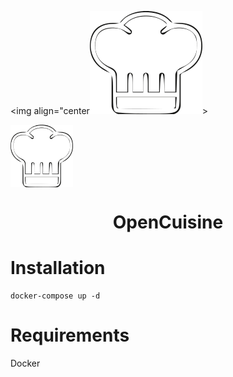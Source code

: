 <img align="center![OpenCuisine.png](https://github.com/alexmichaelkeith/OpenCuisine/blob/main/icon.png)>
            
<img align="center" width="100" height="100" src="https://github.com/alexmichaelkeith/OpenCuisine/blob/main/icon.png">
                                                                                                                     
                                                                                                                     
<h1 align="center">
                  
OpenCuisine


# Installation


```shell
docker-compose up -d
```
# Requirements
Docker
